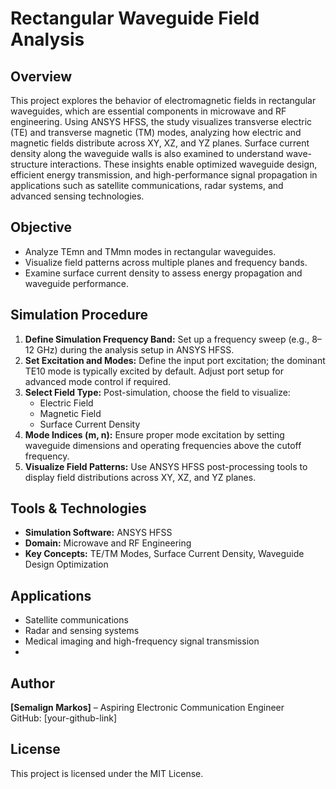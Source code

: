 # Rectangular Waveguide Field Analysis

## Overview
This project explores the behavior of electromagnetic fields in rectangular waveguides, which are essential components in microwave and RF engineering. Using ANSYS HFSS, the study visualizes transverse electric (TE) and transverse magnetic (TM) modes, analyzing how electric and magnetic fields distribute across XY, XZ, and YZ planes. Surface current density along the waveguide walls is also examined to understand wave-structure interactions. These insights enable optimized waveguide design, efficient energy transmission, and high-performance signal propagation in applications such as satellite communications, radar systems, and advanced sensing technologies.

## Objective
- Analyze TEmn and TMmn modes in rectangular waveguides.
- Visualize field patterns across multiple planes and frequency bands.
- Examine surface current density to assess energy propagation and waveguide performance.

## Simulation Procedure
1. **Define Simulation Frequency Band:** Set up a frequency sweep (e.g., 8–12 GHz) during the analysis setup in ANSYS HFSS.
2. **Set Excitation and Modes:** Define the input port excitation; the dominant TE10 mode is typically excited by default. Adjust port setup for advanced mode control if required.
3. **Select Field Type:** Post-simulation, choose the field to visualize:
   - Electric Field  
   - Magnetic Field  
   - Surface Current Density
4. **Mode Indices (m, n):** Ensure proper mode excitation by setting waveguide dimensions and operating frequencies above the cutoff frequency.
5. **Visualize Field Patterns:** Use ANSYS HFSS post-processing tools to display field distributions across XY, XZ, and YZ planes.

## Tools & Technologies
- **Simulation Software:** ANSYS HFSS  
- **Domain:** Microwave and RF Engineering  
- **Key Concepts:** TE/TM Modes, Surface Current Density, Waveguide Design Optimization

## Applications
- Satellite communications  
- Radar and sensing systems  
- Medical imaging and high-frequency signal transmission
- 
## Author
**[Semalign Markos]** – Aspiring Electronic Communication Engineer  
GitHub: [your-github-link]  

## License
This project is licensed under the MIT License.
